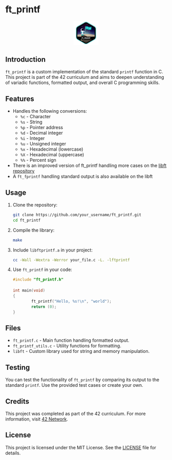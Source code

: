 # ft_printf

<p align="center">
	<img src="img/ft_printfe.png" alt="ft_printf Badge" width="15%">
</p>

## Introduction

`ft_printf` is a custom implementation of the standard `printf` function in C. This project is part of the 42 curriculum and aims to deepen understanding of variadic functions, formatted output, and overall C programming skills.

## Features

- Handles the following conversions:
	- `%c` - Character
	- `%s` - String
	- `%p` - Pointer address
	- `%d` - Decimal integer
	- `%i` - Integer
	- `%u` - Unsigned integer
	- `%x` - Hexadecimal (lowercase)
	- `%X` - Hexadecimal (uppercase)
	- `%%` - Percent sign
- There is an improved version of ft_printf handling more cases on the <a href="https://github.com/UnMugViolet/libft">libft repository</a>
- A `ft_fprintf` handling standard output is also available on the libft
## Usage

1. Clone the repository:
	 ```bash
	 git clone https://github.com/your_username/ft_printf.git
	 cd ft_printf
	 ```

2. Compile the library:
	 ```bash
	 make
	 ```

3. Include `libftprintf.a` in your project:
	 ```bash
	 cc -Wall -Wextra -Werror your_file.c -L. -lftprintf
	 ```

4. Use `ft_printf` in your code:
	 ```c
	 #include "ft_printf.h"

	 int main(void)
	 {
			 ft_printf("Hello, %s!\n", "world");
			 return (0);
	 }
	 ```

## Files

- `ft_printf.c` - Main function handling formatted output.
- `ft_printf_utils.c` - Utility functions for formatting.
- `libft` - Custom library used for string and memory manipulation.

## Testing

You can test the functionality of `ft_printf` by comparing its output to the standard `printf`. Use the provided test cases or create your own.

## Credits

This project was completed as part of the 42 curriculum. For more information, visit [42 Network](https://www.42.fr/).

## License

This project is licensed under the MIT License. See the [LICENSE](LICENSE) file for details.

